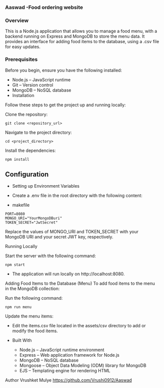 ### Aaswad  -Food ordering website

### Overview ###

This is a Node.js application that allows you to manage a food menu, with a backend running on Express and MongoDB to store the menu data. It provides an interface for adding food items to the database, using a .csv file for easy updates.

### Prerequisites ###

Before you begin, ensure you have the following installed:

  - Node.js – JavaScript runtime
  - Git – Version control
  - MongoDB – NoSQL database
  - Installation

Follow these steps to get the project up and running locally:

Clone the repository:

```
git clone <repository_url>
```

Navigate to the project directory:

```
cd <project_directory>
```

Install the dependencies:

```
npm install
```

## Configuration ##
  - Setting up Environment Variables
  - Create a .env file in the root directory with the following content:

  - makefile

```
PORT=8080
MONGO_URI="YourMongoDBuri"
TOKEN_SECRET="JwtSecret"
```

Replace the values of MONGO_URI and TOKEN_SECRET with your MongoDB URI and your secret JWT key, respectively.

Running Locally

Start the server with the following command:

```
npm start
```

- The application will run locally on http://localhost:8080.

Adding Food Items to the Database (Menu)
To add food items to the menu in the MongoDB collection:

Run the following command:

```
npm run menu
```
Update the menu items:


- Edit the items.csv file located in the assets/csv directory to add or modify the food items.
- Built With

  - Node.js – JavaScript runtime environment
  - Express – Web application framework for Node.js
  - MongoDB – NoSQL database
  - Mongoose – Object Data Modeling (ODM) library for MongoDB
  - EJS – Templating engine for rendering HTML


Author
Vrushket Mulye
https://github.com/Vrushi0912/Aaswad
